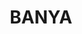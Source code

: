---
lastmod: '2025-04-06T06:05:21+00:00'
latitude: -26.775377
layout: suburb
longitude: 153.113173
postcode: '4551'
state: QLD
title: BANYA
url: /qld/banya/
---